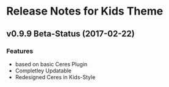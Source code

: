 # Release Notes for Kids Theme

## v0.9.9 Beta-Status (2017-02-22)

### Features

- based on basic Ceres Plugin
- Completley Updatable
- Redesigned Ceres in Kids-Style